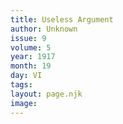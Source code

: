 ```yaml
---
title: Useless Argument
author: Unknown
issue: 9
volume: 5
year: 1917
month: 19
day: VI
tags:
layout: page.njk
image:
---
```


